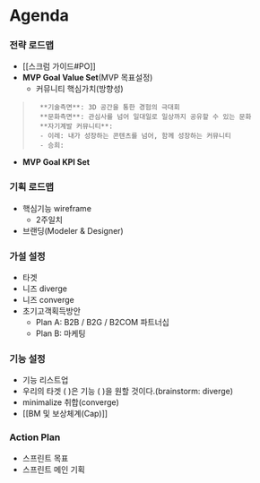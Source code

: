 # Agenda
### **전략 로드맵**
- [[스크럼 가이드#PO]]
- **MVP Goal Value Set**(MVP 목표설정)
	- 커뮤니티 핵심가치(방향성)
>		**기술측면**: 3D 공간을 통한 경험의 극대회
>		**문화측면**: 관심사를 넘어 일대일로 일상까지 공유할 수 있는 문화
>		**자기계발 커뮤니티**: 
>		- 이레: 내가 성장하는 콘텐츠를 넘어, 함께 성장하는 커뮤니티
>		- 승희: 
- **MVP Goal KPI Set**

### 기획 로드맵
- 핵심기능 wireframe
	- 2주일치
- 브랜딩(Modeler & Designer)

### 가설 설정
- 타겟
- 니즈 diverge 
- 니즈 converge
- 초기고객획득방안
	- Plan A: B2B / B2G / B2COM 파트너십
	- Plan B: 마케팅

### 기능 설정
- 기능 리스트업
- 우리의 타겟 (  )은 기능 (  )을 원할 것이다.(brainstorm: diverge)
- minimalize 취합(converge)
- [[BM 및 보상체계(Cap)]]

### Action Plan
- 스프린트 목표
- 스프린트 메인 기획